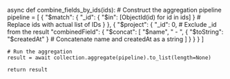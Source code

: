 async def combine_fields_by_ids(ids):
    # Construct the aggregation pipeline
    pipeline = [
        {
            "$match": {
                "_id": { "$in": [ObjectId(id) for id in ids] }  # Replace ids with actual list of IDs
            }
        },
        {
            "$project": {
                "_id": 0,  # Exclude _id from the result
                "combinedField": {
                    "$concat": [
                        "$name", " - ", { "$toString": "$createdAt" }  # Concatenate name and createdAt as a string
                    ]
                }
            }
        }
    ]
    
    # Run the aggregation
    result = await collection.aggregate(pipeline).to_list(length=None)
    
    return result
